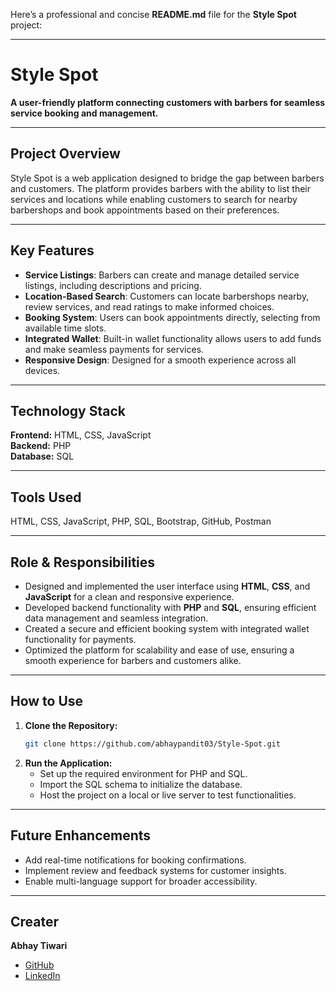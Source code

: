Here’s a professional and concise **README.md** file for the **Style Spot** project:  

---

# **Style Spot**  

**A user-friendly platform connecting customers with barbers for seamless service booking and management.**  

---

## **Project Overview**  
Style Spot is a web application designed to bridge the gap between barbers and customers. The platform provides barbers with the ability to list their services and locations while enabling customers to search for nearby barbershops and book appointments based on their preferences.  

---

## **Key Features**  
- **Service Listings**: Barbers can create and manage detailed service listings, including descriptions and pricing.  
- **Location-Based Search**: Customers can locate barbershops nearby, review services, and read ratings to make informed choices.  
- **Booking System**: Users can book appointments directly, selecting from available time slots.  
- **Integrated Wallet**: Built-in wallet functionality allows users to add funds and make seamless payments for services.  
- **Responsive Design**: Designed for a smooth experience across all devices.  

---

## **Technology Stack**  
**Frontend:** HTML, CSS, JavaScript  
**Backend:** PHP  
**Database:** SQL  

---

## **Tools Used**  
HTML, CSS, JavaScript, PHP, SQL, Bootstrap, GitHub, Postman  

---

## **Role & Responsibilities**  
- Designed and implemented the user interface using **HTML**, **CSS**, and **JavaScript** for a clean and responsive experience.  
- Developed backend functionality with **PHP** and **SQL**, ensuring efficient data management and seamless integration.  
- Created a secure and efficient booking system with integrated wallet functionality for payments.  
- Optimized the platform for scalability and ease of use, ensuring a smooth experience for barbers and customers alike.  

---

## **How to Use**  
1. **Clone the Repository:**  
   ```bash  
   git clone https://github.com/abhaypandit03/Style-Spot.git  
   ```  
2. **Run the Application:**  
   - Set up the required environment for PHP and SQL.  
   - Import the SQL schema to initialize the database.  
   - Host the project on a local or live server to test functionalities.  

---

## **Future Enhancements**  
- Add real-time notifications for booking confirmations.  
- Implement review and feedback systems for customer insights.  
- Enable multi-language support for broader accessibility.  

---

## **Creater**  
**Abhay Tiwari**  
- [GitHub](https://github.com/abhaypandit03)  
- [LinkedIn](https://www.linkedin.com/in/abhay-tiwari-3962a9268/)  